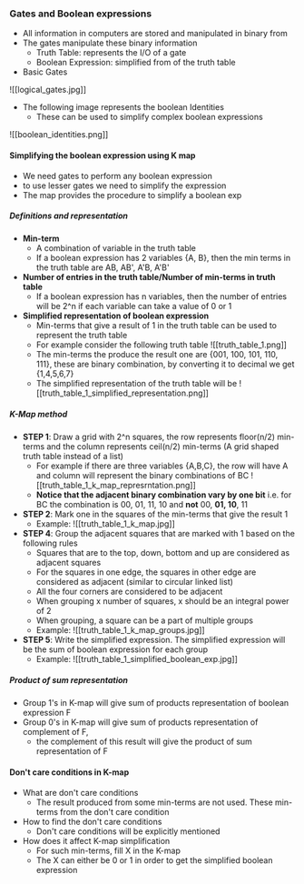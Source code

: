 ### Gates and Boolean expressions
- All information in computers are stored and manipulated in binary from
- The gates manipulate these binary information
	- Truth Table: represents the I/O of a gate
	- Boolean Expression: simplified from of the truth table
- Basic Gates


![[logical_gates.jpg]]

- The following image represents the boolean Identities
	- These can be used to simplify complex boolean expressions

![[boolean_identities.png]]

#### Simplifying the boolean expression using K map
- We need gates to perform any boolean  expression 
- to use lesser gates we need to simplify the expression
- The map provides the procedure to simplify a boolean exp

##### Definitions and representation
- **Min-term**
	- A combination of variable in the truth table
	- If a boolean expression has 2 variables {A, B}, then the min terms in the truth table are AB, AB', A'B, A'B' 
- **Number of entries in the truth table/Number of min-terms in truth table**
	- If a boolean expression has n variables, then the number of entries will be 2^n if each variable can take a value of 0 or 1
- **Simplified representation of boolean expression**
	- Min-terms that give a result of 1 in the truth table can be used to represent the truth table
	- For example consider the following truth table
		![[truth_table_1.png]]
	- The min-terms the produce the result one are {001, 100, 101, 110, 111}, these are binary combination, by converting it to decimal we get {1,4,5,6,7}
	- The simplified representation of the truth table will be
		![[truth_table_1_simplified_representation.png]]
##### K-Map method
- **STEP 1**: Draw a grid with 2^n squares, the row represents floor(n/2) min-terms and the column represents ceil(n/2) min-terms (A grid shaped truth table instead of a list)
	- For example if there are three variables {A,B,C}, the row will have A and column will represent the binary combinations of BC
		![[truth_table_1_k_map_represrntation.png]]
	- **Notice that the adjacent binary combination vary by one bit** i.e. for BC the combination is 00, 01, 11, 10 and **not** 00, **01, 10**, 11 
- **STEP 2**: Mark one in the squares of the min-terms that give the result 1
	- Example:
		![[truth_table_1_k_map.jpg]]
- **STEP 4**: Group the adjacent squares that are marked with 1 based on the following rules
	- Squares that are to the top, down, bottom and up are considered as adjacent squares
	- For the squares in one edge, the squares in other edge are considered as adjacent (similar to circular linked list)
	- All the four corners are considered to be adjacent
	- When grouping x number of squares, x should be an integral power of 2
	- When grouping, a square can be a part of multiple groups
	- Example: 
		![[truth_table_1_k_map_groups.jpg]]
- **STEP 5**: Write the simplified expression. The simplified expression will be the sum of boolean expression for each group
	- Example: 
		![[truth_table_1_simplified_boolean_exp.jpg]]

##### Product of sum representation
- Group 1's in K-map will give sum of products representation of boolean expression F
- Group 0's in K-map will give sum of products representation of complement of F, 
	- the complement of this result will give the product of sum representation of F


#### Don't care conditions in K-map
- What are don't care conditions
	- The result produced from some min-terms are not used. These min-terms from the don't care condition
- How to find the don't care conditions
	- Don't care conditions will be explicitly mentioned
- How does it affect K-map simplification
	- For such min-terms, fill X in the K-map
	- The X can either be 0 or 1 in order to get the simplified boolean expression
